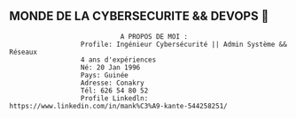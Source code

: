 ## MONDE DE LA CYBERSECURITE && DEVOPS 👋

                                A PROPOS DE MOI :
                      Profile: Ingénieur Cybersécurité || Admin Système && Réseaux
                      4 ans d'expériences
                      Né: 20 Jan 1996
                      Pays: Guinée
                      Adresse: Conakry
                      Tél: 626 54 80 52
                      Profile Linkedln: https://www.linkedin.com/in/mank%C3%A9-kante-544258251/
